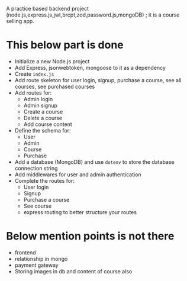 A  practice based  backend project (node.js,express.js,jwt,brcpt,zod,password.js,mongoDB) ; it is a course selling app.

# This below part is done
- Initialize a new Node.js project  
- Add Express, jsonwebtoken, mongoose to it as a dependency  
- Create `index.js`  
- Add route skeleton for user login, signup, purchase a course, see all courses, see purchased courses  
- Add routes for:
  - Admin login
  - Admin signup
  - Create a course
  - Delete a course
  - Add course content  
- Define the schema for:
  - User
  - Admin
  - Course
  - Purchase  
- Add a database (MongoDB) and use `dotenv` to store the database connection string  
- Add middlewares for user and admin authentication  
- Complete the routes for:
  - User login
  - Signup
  - Purchase a course
  - See course  
  - express routing to better structure your routes  
  
# Below mention points is not there 
- frontend
- relationship in mongo
- payment gateway  
- Storing images in db and content of course also
